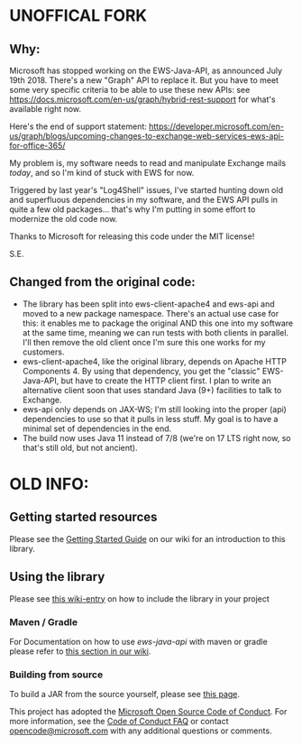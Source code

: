 # UNOFFICAL FORK

## Why:

Microsoft has stopped working on the EWS-Java-API, as announced July 19th 2018. There's a new "Graph" API to replace it.
But you have to meet some very specific criteria to be able to use these new APIs: 
see https://docs.microsoft.com/en-us/graph/hybrid-rest-support for what's available right now.

Here's the end of support statement: https://developer.microsoft.com/en-us/graph/blogs/upcoming-changes-to-exchange-web-services-ews-api-for-office-365/

My problem is, my software needs to read and manipulate Exchange mails *today*, and so I'm kind of stuck with EWS for now.

Triggered by last year's "Log4Shell" issues, I've started hunting down old and superfluous dependencies in my software, 
and the EWS API pulls in quite a few old packages... that's why I'm putting in some effort to modernize the old code now.

Thanks to Microsoft for releasing this code under the MIT license!

S.E.

## Changed from the original code:

* The library has been split into ews-client-apache4 and ews-api and moved to a new package namespace.
  There's an actual use case for this: it enables me to package the original AND this one into my software at the same time,
  meaning we can run tests with both clients in parallel. I'll then remove the old client once I'm sure this one works for
  my customers.
* ews-client-apache4, like the original library, depends on Apache HTTP Components 4.
  By using that dependency, you get the "classic" EWS-Java-API, but have to create the HTTP client first.
  I plan to write an alternative client soon that uses standard Java (9+) facilities to talk to Exchange.
* ews-api only depends on JAX-WS; I'm still looking into the proper (api) dependencies to use so that it pulls in less stuff.
  My goal is to have a minimal set of dependencies in the end.
* The build now uses Java 11 instead of 7/8 (we're on 17 LTS right now, so that's still old, but not ancient).


# OLD INFO:

## Getting started resources

Please see the [Getting Started Guide](https://github.com/OfficeDev/ews-java-api/wiki/Getting-Started-Guide) on our wiki for an introduction to this library.

## Using the library
Please see [this wiki-entry](https://github.com/OfficeDev/ews-java-api/wiki/Getting-Started-Guide#using-the-library) on how to include the library in your project

### Maven / Gradle
For Documentation on how to use _ews-java-api_ with maven or gradle please refer to [this section in our wiki](https://github.com/OfficeDev/ews-java-api/wiki#maven--gradle-integration). 

### Building from source
To build a JAR from the source yourself, please see [this page](https://github.com/OfficeDev/ews-java-api/wiki/Building-EWS-JAVA-API).


This project has adopted the [Microsoft Open Source Code of Conduct](https://opensource.microsoft.com/codeofconduct/). For more information, see the [Code of Conduct FAQ](https://opensource.microsoft.com/codeofconduct/faq/) or contact [opencode@microsoft.com](mailto:opencode@microsoft.com) with any additional questions or comments.
